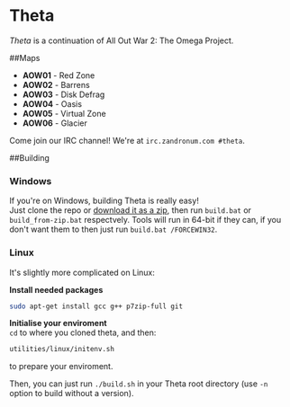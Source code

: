 Theta
=============
*Theta* is a continuation of All Out War 2: The Omega Project.

##Maps
 * __AOW01__ - Red Zone
 * __AOW02__ - Barrens
 * __AOW03__ - Disk Defrag
 * __AOW04__ - Oasis
 * __AOW05__ - Virtual Zone
 * __AOW06__ - Glacier

Come join our IRC channel! We're at `irc.zandronum.com #theta`.

##Building
### Windows
If you're on Windows, building Theta is really easy!  
Just clone the repo or [download it as a zip](https://github.com/PlusGit/theta/archive/master.zip), then run `build.bat` or `build_from-zip.bat` respectvely.
Tools will run in 64-bit if they can, if you don't want them to then just run `build.bat /FORCEWIN32`.
### Linux
It's slightly more complicated on Linux:

__Install needed packages__  
```bash
sudo apt-get install gcc g++ p7zip-full git
```
__Initialise your enviroment__  
`cd` to where you cloned theta, and then:
```bash
utilities/linux/initenv.sh
```
to prepare your enviroment.

Then, you can just run `./build.sh` in your Theta root directory (use `-n` option to build without a version).
